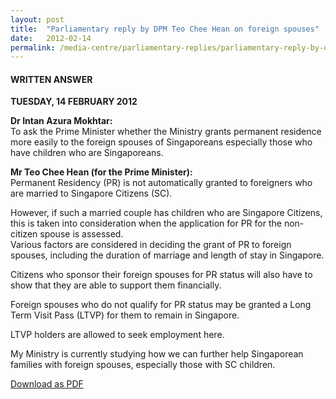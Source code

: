 ```yaml
---
layout: post
title:  "Parliamentary reply by DPM Teo Chee Hean on foreign spouses"
date:   2012-02-14
permalink: /media-centre/parliamentary-replies/parliamentary-reply-by-dpm-teo-chee-hean-on-14-feb-2012
---
```


#### **WRITTEN ANSWER**
**TUESDAY, 14 FEBRUARY 2012**    

**Dr Intan Azura Mokhtar:**  
To ask the Prime Minister whether the Ministry grants permanent residence more easily to the foreign spouses of Singaporeans especially those who have children who are Singaporeans.

**Mr Teo Chee Hean (for the Prime Minister):**  
Permanent Residency (PR) is not automatically granted to foreigners who are married to Singapore Citizens (SC).

However, if such a married couple has children who are Singapore Citizens, this is taken into consideration when the application for PR for the non-citizen spouse is assessed.  
Various factors are considered in deciding the grant of PR to foreign spouses, including the duration of marriage and length of stay in Singapore.

Citizens who sponsor their foreign spouses for PR status will also have to show that they are able to support them financially.

Foreign spouses who do not qualify for PR status may be granted a Long Term Visit Pass (LTVP) for them to remain in Singapore.

LTVP holders are allowed to seek employment here.

My Ministry is currently studying how we can further help Singaporean families with foreign spouses, especially those with SC children.  

[Download as PDF](https://github.com/isomerpages/isomerpages-stratgroup/raw/master/images/parliamentary%20files/parliamentary-reply-by-dpm-teo-chee-hean-on-14-feb-2012.pdf)
